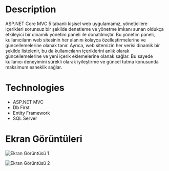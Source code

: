 # Description

ASP.NET Core MVC 5 tabanlı kişisel web uygulamamız, yöneticilere içerikleri sorunsuz bir şekilde denetleme ve yönetme imkanı sunan oldukça etkileyici bir dinamik yönetim paneli ile donatılmıştır. Bu yönetim paneli, kullanıcıların web sitesinin her alanını kolayca özelleştirmelerine ve güncellemelerine olanak tanır. Ayrıca, web sitemizin her verisi dinamik bir şekilde listelenir, bu da kullanıcıların içeriklerini anlık olarak güncellemelerine ve yeni içerik eklemelerine olanak sağlar. Bu sayede kullanıcı deneyimini sürekli olarak iyileştirme ve güncel tutma konusunda maksimum esneklik sağlar.

# Technologies

- ASP.NET MVC
- Db First
- Entity Framework
- SQL Server

# Ekran Görüntüleri

![Ekran Görüntüsü 1](https://github.com/Ademyldrrm/My_Egitim_Akademi_Portfolio/assets/92265631/a1ccebf0-82ce-4dd3-8e02-611a36fa0563)

![Ekran Görüntüsü 2](https://github.com/Ademyldrrm/My_Egitim_Akademi_Portfolio/assets/92265631/b42a0ea7-6324-4807-b93e-6e1884a63c96)
